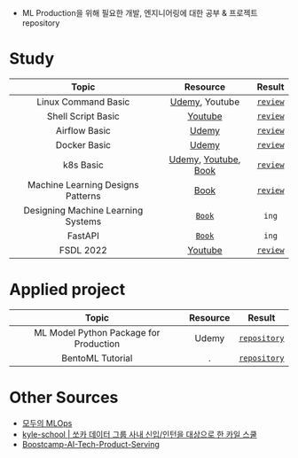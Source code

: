 - ML Production을 위해 필요한 개발, 엔지니어링에 대한 공부 & 프로젝트 repository

# Study 
|Topic|Resource|Result|
|:------:|:---:|:---:|
|Linux Command Basic|[Udemy](https://www.udemy.com/course/linux-command-line-colt/), Youtube|[`review`](https://minsoo9506.github.io/04-linux-udemy/)|
|Shell Script Basic|[Youtube](https://www.youtube.com/playlist?list=PLApuRlvrZKog2XlvGJQh9KY8ePCvUG7Je)|[`review`](https://minsoo9506.github.io/05-shell/)|
|Airflow Basic|[Udemy](https://www.udemy.com/course/the-complete-hands-on-course-to-master-apache-airflow/)|[`review`](https://minsoo9506.github.io/categories/airflow/)|
|Docker Basic |[Udemy](https://www.udemy.com/course/docker-kubernetes-2022/)|[`review`](https://minsoo9506.github.io/categories/docker/)|
|k8s Basic|[Udemy](https://www.udemy.com/course/docker-kubernetes-2022/), [Youtube](https://www.youtube.com/playlist?list=PLApuRlvrZKohaBHvXAOhUD-RxD0uQ3z0c), [Book](http://www.yes24.com/Product/Goods/84927385)|[`review`](https://minsoo9506.github.io/categories/kubernetes/)|
|Machine Learning Designs Patterns|[Book](https://www.amazon.com/Machine-Learning-Design-Patterns-Preparation/dp/1098115783)|[`review`](./review/book_ML_Design_Patterns/)|
|Designing Machine Learning Systems|[`Book`](https://www.amazon.com/Designing-Machine-Learning-Systems-Production-Ready/dp/1098107969)|`ing`|
|FastAPI|[`Book`](https://github.com/PacktPublishing/Building-Data-Science-Applications-with-FastAPI)|`ing`|
|FSDL 2022|[Youtube](https://fullstackdeeplearning.com/course/2022/)|[`review`](https://github.com/minsoo9506/FSDL2022-study)|

# Applied project
|Topic|Resource|Result|
|:------:|:---:|:---:|
|ML Model Python Package for Production|Udemy|[`repository`](https://github.com/minsoo9506/fraudDetection)|
|BentoML Tutorial|.|[`repository`](https://github.com/minsoo9506/BentoML-model-serving)|

# Other Sources
- [모두의 MLOps](https://mlops-for-all.github.io/)
- [kyle-school | 쏘카 데이터 그룹 사내 신입/인턴을 대상으로 한 카일 스쿨](https://zzsza.github.io/kyle-school/)
- [Boostcamp-AI-Tech-Product-Serving](https://github.com/zzsza/Boostcamp-AI-Tech-Product-Serving)